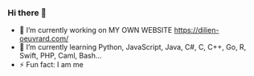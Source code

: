 ### Hi there 👋

- 🔭 I’m currently working on MY OWN WEBSITE https://dilien-oeuvrard.com/
- 🌱 I’m currently learning Python, JavaScript, Java, C#, C, C++, Go, R, Swift, PHP, Caml, Bash...
- ⚡ Fun fact: I am me

<!--
**Dili3n/Dili3n** is a ✨ _special_ ✨ repository because its `README.md` (this file) appears on your GitHub profile.

Here are some ideas to get you started:

- 🔭 I’m currently working on ...
- 🌱 I’m currently learning ...
- 👯 I’m looking to collaborate on ...
- 🤔 I’m looking for help with ...
- 💬 Ask me about ...
- 📫 How to reach me: ...
- 😄 Pronouns: ...
- ⚡ Fun fact: ...
-->
